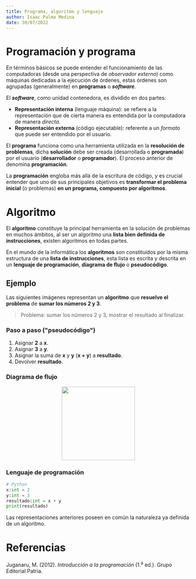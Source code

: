 ```yaml
---
title: Programa, algoritmo y lenguaje
author: Isaac Palma Medina
date: 30/07/2022
---
```


# Programación y programa

En términos básicos se puede entender el funcionamiento de las computadoras (desde una perspectiva de _observador externo_) como máquinas dedicadas a la ejecución de órdenes, estas órdenes son agrupadas (generalmente) en **programas** o **_software_**. 

El  **_software_**, como unidad contenedora, es dividido en dos partes:

- **Representación interna** (lenguaje máquina): se refiere a la representación que de cierta manera es entendida por la computadora de manera _directa_.
- **Representación externa** (código ejecutable): referente a un _formato_ que puede ser entendido por el usuario.

El **programa** funciona como una herramienta utilizada en la **resolución de problemas**, dicha **solución** debe ser creada (desarrollada o **programada**) por el usuario (**desarrollador** o **programador**). El proceso anterior de denomina **programación**.

La **programación** engloba más allá de la escritura de código, y es crucial entender que uno de sus principales objetivos es **transformar el problema inicial** (o problemas) **en un programa, compuesto por algoritmos**.

# Algoritmo

El **algoritmo** constituye la principal herramienta en la solución de problemas en muchos ámbitos, al ser un algoritmo una **lista bien definida de instrucciones**, existen algoritmos en todas partes. 

En el mundo de la informática los **algoritmos** son constituidos por la misma estructura de una **lista de instrucciones**, esta lista es escrita y descrita en un **lenguaje de programación**, **diagrama de flujo** o **pseudocódigo**.

## Ejemplo

Las siguientes imágenes representan un **algoritmo** que **resuelve el problema** de **sumar los números 2 y 3**. 

> Problema: sumar los números 2 y 3, mostrar el resultado al finalizar.

### Paso a paso ("pseudocódigo")

1. Asignar **2** a **x**.
2. Asignar **3** a **y**.
3. Asignar la suma de **x** y **y** (**x + y**) a **resultado**.
4. Devolver **resultado**.

### Diagrama de flujo

<center><img   src="https://i.imgur.com/VI6v6A2.png"   width="200"   height="auto"   /></center>

### Lenguaje de programación

```python
# Python
x:int = 2
y:int = 3
resultado:int = x + y
print(resultado)
```

Las representaciones anteriores poseen en común la naturaleza ya definida de un algoritmo.

# Referencias

Juganaru, M. (2012). _Introducción a la programación_ (1.<sup>a</sup> ed.). Grupo Editorial Patria.


